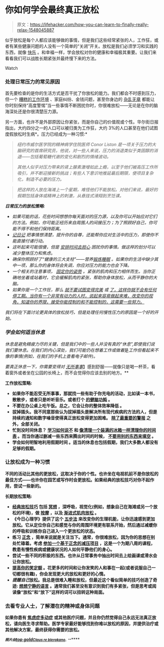 # 你如何学会最终真正放松

> 原文：<https://lifehacker.com/how-you-can-learn-to-finally-really-relax-1548045887>

似乎放松是每个人都应该能够做的事情，但是我们这些经常紧张的人，工作狂，或者有某些健康问题的人没有一个简单的“关闭”开关。放松是我们必须学习和实践的东西，就像 [快乐](http://lifehacker.com/how-to-make-happiness-a-habit-718061332) 。和幸福一样，学会放松对你的健康和幸福极其重要。让我们来看看我们可以战胜长期紧张并最终慢下来的方法。

Watch

### 处理日常压力的常见原因

首先要检查的是你的生活方式是否干扰了你放松的能力。我们都会不时感到压力，但一个 [糟糕的工作环境](https://lifehacker.com/your-boss-is-bad-for-you-why-bad-bosses-infect-your-li-5888886) 、家庭纠纷、金钱问题，甚至你身边的 [杂乱无章](http://lifehacker.com/how-clutter-affects-your-brain-and-what-you-can-do-abo-662647035) 都能让你时刻保持“高度警惕”当一些事情不断困扰你时，你很难放松——无论是在你的脑海深处还是你很清楚压力源。

另一方面，也许不是外部原因让你紧张，而是你自己的价值观或个性。华尔街日报指出，大约四分之一的人口可以被归类为工作狂，大约 3%的人口甚至在他们试图度假放松时生病*。压力已经成为一种习惯:*

> *纽约市威尔医学院的精神病学住院医师 Conor Liston 是一项关于压力的大脑研究的首席研究员，他说，对一些人来说，压力的消退类似于类固醇的消退——包括葡萄糖代谢的变化和剧烈的情绪波动。*
> 
> *其他人似乎对压力带来的肾上腺素激增如此上瘾，以至于他们被高压工作所吸引，并不断迎接新的挑战；有些人下意识地推延最后期限，使项目复杂化，制造不必要的压力。*

> *把这样的人放在海滩上一个星期，难怪他们不能放松。对他们来说，最好的假期包括身体或精神上的刺激，从悬挂式滑翔到烹饪课。*

***日常压力的放松策略:***

*   *如果可能的话，花些时间想想你每天面对的压力源，以及你可以开始应对它们的方法。例如，你可能正经历来自周围人的间接压力；为了照顾好自己，你可能不得不和他们保持距离。*
*   *[记日记](http://lifehacker.com/why-you-should-keep-a-journal-and-how-to-start-yours-1547057185) 把事情想清楚，提升你的自尊，还能帮你应对生活中的压力，即使你不能直接付诸行动。*
*   *这听起来可能很傻，但是 [安排时间去担心](http://lifehacker.com/set-aside-time-to-worry-to-reduce-stress-and-anxiety-5825023) 困扰你的事情。做这样的划分可以减少整体压力和焦虑。*
*   *确保你照顾好了“健康的三大支柱”——营养[锻炼](http://lifehacker.com/tag/exercise)[睡眠](http://lifehacker.com/tag/sleep) 。如果你的生活中缺少其中一项，那么你的身体将会失调，你应对压力的能力也会下降。*
*   *一个相关的注意事项， [固定你的姿势](http://lifehacker.com/tag/posture) 。紧张的肌肉和压力相伴而生。当你正确地坐着或站着时，它会缓解肌肉的紧张，帮助你身体放松，从而平静你的大脑。*
*   *如果你是一个工作狂，那么 [就不要试图变得完美](http://lifehacker.com/if-youre-always-stressed-at-your-job-youre-probably-tr-5954699) 或 [了，这样你就不会有任何停工期。当你有一个非常有动力的人时，说起来容易做起来难，改变你的视角，知道你的界限，接受你能控制的和不能控制的，这需要一些努力。](http://lifehacker.com/stop-being-so-damn-productive-5867102)*

*我们将在下面讨论更具体的放松技巧，但是处理任何慢性压力的原因是一个好的开始。*

### *学会如何适当休息*

*休息是避免精疲力尽的关键，但是我们中的一些人并没有真的“休息”,即使我们说我们要休息。在我们的内心深处，我们可能仍在想着工作或做着*是*工作但看起来不像的事情(例如，在我们的手机上查看电子邮件)。*

*要真正休息一下，你需要变得对 [无所事事](https://lifehacker.com/when-s-the-last-time-you-did-nothing-5930330)*】感到舒服——就像只是喝一杯茶，看着窗外或者坐在公园的长椅上，而不会觉得你应该去别的地方。**

****工作放松策略:****

*   **如果你不能忍受无所事事，那就找一些有助于你充电的活动，比如读一本书，散散步，或者只是听听音乐。或者打个 [的健脑功盹](http://lifehacker.com/how-long-to-nap-for-the-biggest-brain-benefits-1251546669) 。**
*   **不要在办公桌上吃午饭。总之，它会让你的整体效率降低 。**
*   **拔掉插头。我不同意那些认为拔掉插头是解决所有现代疾病的方法的人，但是持续的通知和数字噪音使得真正放松变得更加困难。 [除了最重要的警报](http://lifehacker.com/turn-off-all-your-alerts-except-the-immediately-actiona-5909176) 之外，全部关闭。**
*   **忙到没时间休息？ [学习如何说不](http://lifehacker.com/a-scientific-guide-to-saying-no-1293242273) 和 [像清理一个装满的冰箱一样清理你的时间表](http://lifehacker.com/purge-your-schedule-like-you-would-a-packed-fridge-5800354) 。而当你通过删减一些东西来腾出时间的时候， [不要用别的东西来填空](http://kristinn.ghost.io/burnout/) 。**
*   **学会如何明智地利用假期时间 。适当的休息也包括假期，我们大多数人都没有足够的假期。**

### **让放松成为一种习惯**

**不同的活动比其他的更放松，这取决于你的个性。也许坐在电视机前不是你放松的最佳方式——也许你在园艺或写作时会更放松。如果经典的放松技巧对你不起作用，尝试一些新的。**

****长期放松策略:****

*   **[经典放松技巧](http://en.wikipedia.org/wiki/Relaxation_technique) 包括 [冥想](http://lifehacker.com/a-guide-to-meditation-for-the-rest-of-us-5591576) ，深呼吸，视觉化(例如，想象自己在海滩或另一个放松的环境)，做 [按摩](http://lifehacker.com/whats-the-difference-between-all-these-types-of-massag-1522088430) ，以及 [渐进式肌肉放松](http://en.wikipedia.org/wiki/Jacobson%27s_Progressive_Muscle_Relaxation) 。**
*   **《今日心理学》提供了这个 [五步法](http://www.psychologytoday.com/blog/notes-self/201310/how-relax) 来改变你的生理机能，让你迅速感到更加放松。它从定位你自己和感觉与你的周围环境更有联系开始，然后通过减缓你的呼吸和训练你自己进入一个更放松的状态。**
*   **练习 [正念](http://lifehacker.com/what-is-mindfulness-and-why-is-everyone-talking-abo-1502693174) ，简单来说就是关注当下。通常，你很难放松，因为你的思想在别处忙碌着。考虑 [参加一个基于正念的减压项目](http://psychcentral.com/blog/archives/2014/03/20/why-i-enrolled-in-a-mindfulness-based-stress-reduction-program/) ，这是一个为期八周的课程，教患有慢性疾病或健康状况的人如何平静他们的身心。**
*   **尝试一些不同的积极的东西。也许从日常事务中抽出时间去上绘画课或滑水会让你放松。**
*   **[提高你的笑定额](http://www.psychologytoday.com/blog/the-possibility-paradigm/201106/are-you-meeting-your-laugh-quota-why-you-should-laugh-5-year-ol) 。花更多的时间和让你发笑的人和事在一起(或者说服自己一切都很有趣)，你会发现更大的放松和更好的心情。**
*   ***提醒自己*放松。我总是很难入睡和放松，但最近这个看似简单的技巧创造了奇迹: [想想宁静的语言](http://lifehacker.com/improve-your-sleep-by-reading-a-few-key-words-1334626426) 。通常我们甚至没有意识到我们有多紧张，但是思考或阅读像“放松”和“放下”这样的词可以扭转这种局面。**

### **去看专业人士，了解潜在的精神或身体问题**

**如果你患有 [焦虑症](https://lifehacker.com/what-anxiety-actually-does-to-you-and-what-you-can-do-a-1468128356)[多动症](http://lifehacker.com/how-i-taught-myself-to-listen-despite-my-adhd-1543097586) 或其他医疗问题，并且你仍然觉得自己永远无法真正放松，请向医生寻求帮助。医学专家最好能够找到你难以放松的原因，并提供治疗或其他解决方案，最终获得你需要的放松。**

**<small>*照片由*</small>[*top gold*](http://www.flickr.com/photos/topgold/6273248505/sizes/o/in/photolist-aym3dZ-7G7Q2N-7AJ1w7-coQ7t3-9BMsED-9eY26m-9jctx9-cEJPoW-8tofTB-aajmg4-auQjtm-auQjsf-auQjsU-86AtMA-afDxkr-eBGJZh-7Hf8Em-8M8wxP-7SULYU-b5e8HB-8GPmL2-ca7FBm-cH2WbQ-dwD6me-dwD6yc-dwJAKC-7RmaaW-dwD63p-8zRtSz-dwD6tv-93R2VM-e7MS9Y-9udoe2-anhoNV-anhoPa-anhoQc-anhoPz-ankAH3-anhoQr-8u7AWG-aqJqy9-csMZSq-csMPVo-csMYdQ-csMQvJ-dwD69Z-dwD6gD-dwJAVG-dwJANG-dwJBzU-anhvzi/)<small></small>*[<small>*Claus re bler*</small>](http://www.flickr.com/photos/15939977@N05/2283133585/in/photolist-4tKE5a-4v8VVW-4zyUFT-4TcEn9-4ZNege-567LN3-58DF6g-5c9GuW-5dEf6w-5edj2k-5fh4Fr-5gb4Jd-5ttDQ6-5E4Z52-5JVo7U-5LsFJZ-5Lx1AJ-5NjuVb-5PMCWf-5VXsZe-5XUYWG-69WmqQ-6bNCwT-6rfPbS-6tjGjJ-6tpzQr-6yTDwg-6AkWFF-6Aq5JA-6EjLhY-6GMkQs-6QtLWe-7iRJWx-kBuiEM-8akqjd-d4ovKN-gQ5amU-cq8zTo-ayLtQ8-aZhxUt-hEh1LK-7RowgL-auEjA1-9EKv8A-dBgyYH-9dXCE7-bE4HWc-8tpua7-dCZLZ5-8kEwxL-dMBswU)<small></small>*[<small>*okano*</small>](https://www.flickr.com/photos/okano/2351493098/)<small><small>**。**</small></small>****